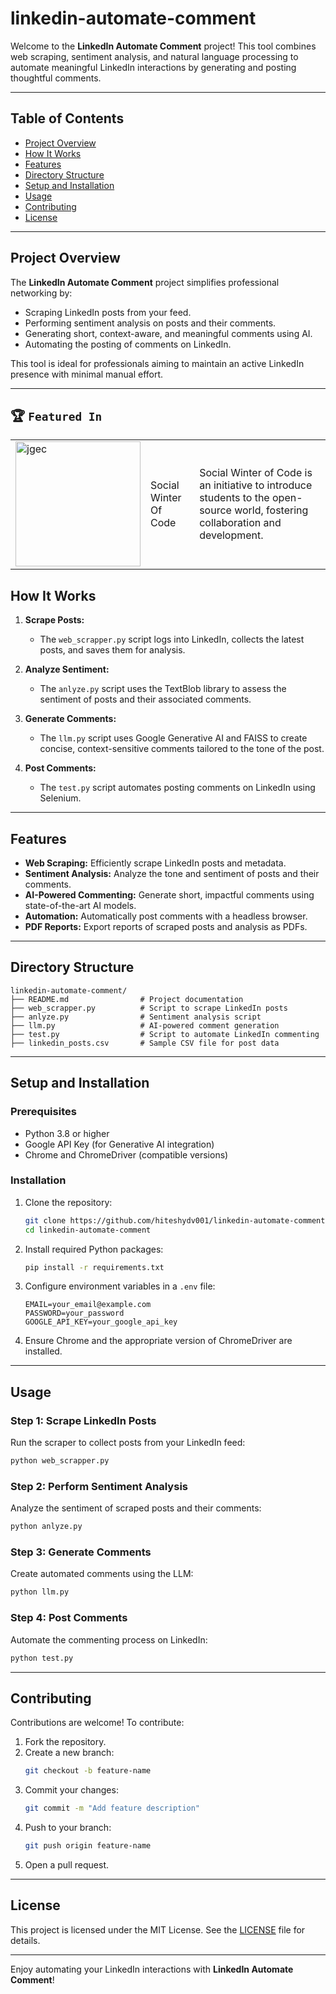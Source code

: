 # linkedin-automate-comment

Welcome to the **LinkedIn Automate Comment** project! This tool combines web scraping, sentiment analysis, and natural language processing to automate meaningful LinkedIn interactions by generating and posting thoughtful comments.

---

## Table of Contents
- [Project Overview](#project-overview)
- [How It Works](#how-it-works)
- [Features](#features)
- [Directory Structure](#directory-structure)
- [Setup and Installation](#setup-and-installation)
- [Usage](#usage)
- [Contributing](#contributing)
- [License](#license)

---

## Project Overview
The **LinkedIn Automate Comment** project simplifies professional networking by:
- Scraping LinkedIn posts from your feed.
- Performing sentiment analysis on posts and their comments.
- Generating short, context-aware, and meaningful comments using AI.
- Automating the posting of comments on LinkedIn.

This tool is ideal for professionals aiming to maintain an active LinkedIn presence with minimal manual effort.

---

## 🏆 `Featured In`

<div align="center">

<table>
   <tr>
      <td><img src="https://media.licdn.com/dms/image/v2/C560BAQEp7MUBpYE93g/company-logo_200_200/company-logo_200_200/0/1630672259441/jwoc_logo?e=2147483647&v=beta&t=wgkKrzLc-UxgSCnWShwkjn_zTXQnaa0_4cmbv4fN4PA" width="200" height="auto" loading="lazy" alt="jgec"/></td>
      <td>Social Winter Of Code</td>
      <td>Social Winter of Code is an initiative to introduce students to the open-source world, fostering collaboration and development.</td>
   </tr>
</table>


</div>

## How It Works
1. **Scrape Posts:**
   - The `web_scrapper.py` script logs into LinkedIn, collects the latest posts, and saves them for analysis.

2. **Analyze Sentiment:**
   - The `anlyze.py` script uses the TextBlob library to assess the sentiment of posts and their associated comments.

3. **Generate Comments:**
   - The `llm.py` script uses Google Generative AI and FAISS to create concise, context-sensitive comments tailored to the tone of the post.

4. **Post Comments:**
   - The `test.py` script automates posting comments on LinkedIn using Selenium.

---

## Features
- **Web Scraping:** Efficiently scrape LinkedIn posts and metadata.
- **Sentiment Analysis:** Analyze the tone and sentiment of posts and their comments.
- **AI-Powered Commenting:** Generate short, impactful comments using state-of-the-art AI models.
- **Automation:** Automatically post comments with a headless browser.
- **PDF Reports:** Export reports of scraped posts and analysis as PDFs.

---

## Directory Structure
```
linkedin-automate-comment/
├── README.md                # Project documentation
├── web_scrapper.py          # Script to scrape LinkedIn posts
├── anlyze.py                # Sentiment analysis script
├── llm.py                   # AI-powered comment generation
├── test.py                  # Script to automate LinkedIn commenting
├── linkedin_posts.csv       # Sample CSV file for post data
```

---

## Setup and Installation

### Prerequisites
- Python 3.8 or higher
- Google API Key (for Generative AI integration)
- Chrome and ChromeDriver (compatible versions)

### Installation
1. Clone the repository:
   ```bash
   git clone https://github.com/hiteshydv001/linkedin-automate-comment.git
   cd linkedin-automate-comment
   ```

2. Install required Python packages:
   ```bash
   pip install -r requirements.txt
   ```

3. Configure environment variables in a `.env` file:
   ```env
   EMAIL=your_email@example.com
   PASSWORD=your_password
   GOOGLE_API_KEY=your_google_api_key
   ```

4. Ensure Chrome and the appropriate version of ChromeDriver are installed.

---

## Usage

### Step 1: Scrape LinkedIn Posts
Run the scraper to collect posts from your LinkedIn feed:
```bash
python web_scrapper.py
```

### Step 2: Perform Sentiment Analysis
Analyze the sentiment of scraped posts and their comments:
```bash
python anlyze.py
```

### Step 3: Generate Comments
Create automated comments using the LLM:
```bash
python llm.py
```

### Step 4: Post Comments
Automate the commenting process on LinkedIn:
```bash
python test.py
```

---

## Contributing
Contributions are welcome! To contribute:
1. Fork the repository.
2. Create a new branch:
   ```bash
   git checkout -b feature-name
   ```
3. Commit your changes:
   ```bash
   git commit -m "Add feature description"
   ```
4. Push to your branch:
   ```bash
   git push origin feature-name
   ```
5. Open a pull request.

---

## License
This project is licensed under the MIT License. See the [LICENSE](LICENSE) file for details.

---

Enjoy automating your LinkedIn interactions with **LinkedIn Automate Comment**!
